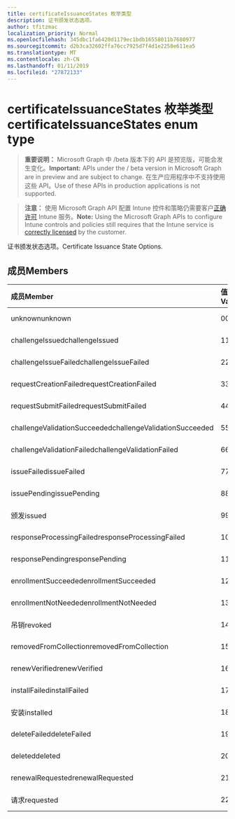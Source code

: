 ```yaml
---
title: certificateIssuanceStates 枚举类型
description: 证书颁发状态选项。
author: tfitzmac
localization_priority: Normal
ms.openlocfilehash: 345dbc1fa6420d1179ec1bdb16558011b7680977
ms.sourcegitcommit: d2b3ca32602ffa76cc7925d7f4d1e2258e611ea5
ms.translationtype: MT
ms.contentlocale: zh-CN
ms.lasthandoff: 01/11/2019
ms.locfileid: "27872133"
---
```

# <a name="certificateissuancestates-enum-type"></a><span data-ttu-id="21f03-103">certificateIssuanceStates 枚举类型</span><span class="sxs-lookup"><span data-stu-id="21f03-103">certificateIssuanceStates enum type</span></span>

> <span data-ttu-id="21f03-104">**重要说明：** Microsoft Graph 中 /beta 版本下的 API 是预览版，可能会发生变化。</span><span class="sxs-lookup"><span data-stu-id="21f03-104">**Important:** APIs under the / beta version in Microsoft Graph are in preview and are subject to change.</span></span> <span data-ttu-id="21f03-105">在生产应用程序中不支持使用这些 API。</span><span class="sxs-lookup"><span data-stu-id="21f03-105">Use of these APIs in production applications is not supported.</span></span>

> <span data-ttu-id="21f03-106">**注意：** 使用 Microsoft Graph API 配置 Intune 控件和策略仍需要客户[正确许可](https://go.microsoft.com/fwlink/?linkid=839381) Intune 服务。</span><span class="sxs-lookup"><span data-stu-id="21f03-106">**Note:** Using the Microsoft Graph APIs to configure Intune controls and policies still requires that the Intune service is [correctly licensed](https://go.microsoft.com/fwlink/?linkid=839381) by the customer.</span></span>

<span data-ttu-id="21f03-107">证书颁发状态选项。</span><span class="sxs-lookup"><span data-stu-id="21f03-107">Certificate Issuance State Options.</span></span>
## <a name="members"></a><span data-ttu-id="21f03-108">成员</span><span class="sxs-lookup"><span data-stu-id="21f03-108">Members</span></span>
|<span data-ttu-id="21f03-109">成员</span><span class="sxs-lookup"><span data-stu-id="21f03-109">Member</span></span>|<span data-ttu-id="21f03-110">值</span><span class="sxs-lookup"><span data-stu-id="21f03-110">Value</span></span>|<span data-ttu-id="21f03-111">Description</span><span class="sxs-lookup"><span data-stu-id="21f03-111">Description</span></span>|
|:---|:---|:---|
|<span data-ttu-id="21f03-112">unknown</span><span class="sxs-lookup"><span data-stu-id="21f03-112">unknown</span></span>|<span data-ttu-id="21f03-113">0</span><span class="sxs-lookup"><span data-stu-id="21f03-113">0</span></span>|<span data-ttu-id="21f03-114">尚未记录</span><span class="sxs-lookup"><span data-stu-id="21f03-114">Not yet documented</span></span>|
|<span data-ttu-id="21f03-115">challengeIssued</span><span class="sxs-lookup"><span data-stu-id="21f03-115">challengeIssued</span></span>|<span data-ttu-id="21f03-116">1</span><span class="sxs-lookup"><span data-stu-id="21f03-116">1</span></span>|<span data-ttu-id="21f03-117">尚未记录</span><span class="sxs-lookup"><span data-stu-id="21f03-117">Not yet documented</span></span>|
|<span data-ttu-id="21f03-118">challengeIssueFailed</span><span class="sxs-lookup"><span data-stu-id="21f03-118">challengeIssueFailed</span></span>|<span data-ttu-id="21f03-119">2</span><span class="sxs-lookup"><span data-stu-id="21f03-119">2</span></span>|<span data-ttu-id="21f03-120">尚未记录</span><span class="sxs-lookup"><span data-stu-id="21f03-120">Not yet documented</span></span>|
|<span data-ttu-id="21f03-121">requestCreationFailed</span><span class="sxs-lookup"><span data-stu-id="21f03-121">requestCreationFailed</span></span>|<span data-ttu-id="21f03-122">3</span><span class="sxs-lookup"><span data-stu-id="21f03-122">3</span></span>|<span data-ttu-id="21f03-123">尚未记录</span><span class="sxs-lookup"><span data-stu-id="21f03-123">Not yet documented</span></span>|
|<span data-ttu-id="21f03-124">requestSubmitFailed</span><span class="sxs-lookup"><span data-stu-id="21f03-124">requestSubmitFailed</span></span>|<span data-ttu-id="21f03-125">4</span><span class="sxs-lookup"><span data-stu-id="21f03-125">4</span></span>|<span data-ttu-id="21f03-126">尚未记录</span><span class="sxs-lookup"><span data-stu-id="21f03-126">Not yet documented</span></span>|
|<span data-ttu-id="21f03-127">challengeValidationSucceeded</span><span class="sxs-lookup"><span data-stu-id="21f03-127">challengeValidationSucceeded</span></span>|<span data-ttu-id="21f03-128">5</span><span class="sxs-lookup"><span data-stu-id="21f03-128">5</span></span>|<span data-ttu-id="21f03-129">尚未记录</span><span class="sxs-lookup"><span data-stu-id="21f03-129">Not yet documented</span></span>|
|<span data-ttu-id="21f03-130">challengeValidationFailed</span><span class="sxs-lookup"><span data-stu-id="21f03-130">challengeValidationFailed</span></span>|<span data-ttu-id="21f03-131">6</span><span class="sxs-lookup"><span data-stu-id="21f03-131">6</span></span>|<span data-ttu-id="21f03-132">尚未记录</span><span class="sxs-lookup"><span data-stu-id="21f03-132">Not yet documented</span></span>|
|<span data-ttu-id="21f03-133">issueFailed</span><span class="sxs-lookup"><span data-stu-id="21f03-133">issueFailed</span></span>|<span data-ttu-id="21f03-134">7</span><span class="sxs-lookup"><span data-stu-id="21f03-134">7</span></span>|<span data-ttu-id="21f03-135">尚未记录</span><span class="sxs-lookup"><span data-stu-id="21f03-135">Not yet documented</span></span>|
|<span data-ttu-id="21f03-136">issuePending</span><span class="sxs-lookup"><span data-stu-id="21f03-136">issuePending</span></span>|<span data-ttu-id="21f03-137">8</span><span class="sxs-lookup"><span data-stu-id="21f03-137">8</span></span>|<span data-ttu-id="21f03-138">尚未记录</span><span class="sxs-lookup"><span data-stu-id="21f03-138">Not yet documented</span></span>|
|<span data-ttu-id="21f03-139">颁发</span><span class="sxs-lookup"><span data-stu-id="21f03-139">issued</span></span>|<span data-ttu-id="21f03-140">9</span><span class="sxs-lookup"><span data-stu-id="21f03-140">9</span></span>|<span data-ttu-id="21f03-141">尚未记录</span><span class="sxs-lookup"><span data-stu-id="21f03-141">Not yet documented</span></span>|
|<span data-ttu-id="21f03-142">responseProcessingFailed</span><span class="sxs-lookup"><span data-stu-id="21f03-142">responseProcessingFailed</span></span>|<span data-ttu-id="21f03-143">10</span><span class="sxs-lookup"><span data-stu-id="21f03-143">10</span></span>|<span data-ttu-id="21f03-144">尚未记录</span><span class="sxs-lookup"><span data-stu-id="21f03-144">Not yet documented</span></span>|
|<span data-ttu-id="21f03-145">responsePending</span><span class="sxs-lookup"><span data-stu-id="21f03-145">responsePending</span></span>|<span data-ttu-id="21f03-146">11</span><span class="sxs-lookup"><span data-stu-id="21f03-146">11</span></span>|<span data-ttu-id="21f03-147">尚未记录</span><span class="sxs-lookup"><span data-stu-id="21f03-147">Not yet documented</span></span>|
|<span data-ttu-id="21f03-148">enrollmentSucceeded</span><span class="sxs-lookup"><span data-stu-id="21f03-148">enrollmentSucceeded</span></span>|<span data-ttu-id="21f03-149">12</span><span class="sxs-lookup"><span data-stu-id="21f03-149">12</span></span>|<span data-ttu-id="21f03-150">尚未记录</span><span class="sxs-lookup"><span data-stu-id="21f03-150">Not yet documented</span></span>|
|<span data-ttu-id="21f03-151">enrollmentNotNeeded</span><span class="sxs-lookup"><span data-stu-id="21f03-151">enrollmentNotNeeded</span></span>|<span data-ttu-id="21f03-152">13</span><span class="sxs-lookup"><span data-stu-id="21f03-152">13</span></span>|<span data-ttu-id="21f03-153">尚未记录</span><span class="sxs-lookup"><span data-stu-id="21f03-153">Not yet documented</span></span>|
|<span data-ttu-id="21f03-154">吊销</span><span class="sxs-lookup"><span data-stu-id="21f03-154">revoked</span></span>|<span data-ttu-id="21f03-155">14</span><span class="sxs-lookup"><span data-stu-id="21f03-155">14</span></span>|<span data-ttu-id="21f03-156">尚未记录</span><span class="sxs-lookup"><span data-stu-id="21f03-156">Not yet documented</span></span>|
|<span data-ttu-id="21f03-157">removedFromCollection</span><span class="sxs-lookup"><span data-stu-id="21f03-157">removedFromCollection</span></span>|<span data-ttu-id="21f03-158">15</span><span class="sxs-lookup"><span data-stu-id="21f03-158">15</span></span>|<span data-ttu-id="21f03-159">尚未记录</span><span class="sxs-lookup"><span data-stu-id="21f03-159">Not yet documented</span></span>|
|<span data-ttu-id="21f03-160">renewVerified</span><span class="sxs-lookup"><span data-stu-id="21f03-160">renewVerified</span></span>|<span data-ttu-id="21f03-161">16</span><span class="sxs-lookup"><span data-stu-id="21f03-161">16</span></span>|<span data-ttu-id="21f03-162">尚未记录</span><span class="sxs-lookup"><span data-stu-id="21f03-162">Not yet documented</span></span>|
|<span data-ttu-id="21f03-163">installFailed</span><span class="sxs-lookup"><span data-stu-id="21f03-163">installFailed</span></span>|<span data-ttu-id="21f03-164">17</span><span class="sxs-lookup"><span data-stu-id="21f03-164">17</span></span>|<span data-ttu-id="21f03-165">尚未记录</span><span class="sxs-lookup"><span data-stu-id="21f03-165">Not yet documented</span></span>|
|<span data-ttu-id="21f03-166">安装</span><span class="sxs-lookup"><span data-stu-id="21f03-166">installed</span></span>|<span data-ttu-id="21f03-167">18</span><span class="sxs-lookup"><span data-stu-id="21f03-167">18</span></span>|<span data-ttu-id="21f03-168">尚未记录</span><span class="sxs-lookup"><span data-stu-id="21f03-168">Not yet documented</span></span>|
|<span data-ttu-id="21f03-169">deleteFailed</span><span class="sxs-lookup"><span data-stu-id="21f03-169">deleteFailed</span></span>|<span data-ttu-id="21f03-170">19</span><span class="sxs-lookup"><span data-stu-id="21f03-170">19</span></span>|<span data-ttu-id="21f03-171">尚未记录</span><span class="sxs-lookup"><span data-stu-id="21f03-171">Not yet documented</span></span>|
|<span data-ttu-id="21f03-172">deleted</span><span class="sxs-lookup"><span data-stu-id="21f03-172">deleted</span></span>|<span data-ttu-id="21f03-173">20</span><span class="sxs-lookup"><span data-stu-id="21f03-173">20</span></span>|<span data-ttu-id="21f03-174">尚未记录</span><span class="sxs-lookup"><span data-stu-id="21f03-174">Not yet documented</span></span>|
|<span data-ttu-id="21f03-175">renewalRequested</span><span class="sxs-lookup"><span data-stu-id="21f03-175">renewalRequested</span></span>|<span data-ttu-id="21f03-176">21</span><span class="sxs-lookup"><span data-stu-id="21f03-176">21</span></span>|<span data-ttu-id="21f03-177">尚未记录</span><span class="sxs-lookup"><span data-stu-id="21f03-177">Not yet documented</span></span>|
|<span data-ttu-id="21f03-178">请求</span><span class="sxs-lookup"><span data-stu-id="21f03-178">requested</span></span>|<span data-ttu-id="21f03-179">22</span><span class="sxs-lookup"><span data-stu-id="21f03-179">22</span></span>|<span data-ttu-id="21f03-180">尚未记录</span><span class="sxs-lookup"><span data-stu-id="21f03-180">Not yet documented</span></span>|





